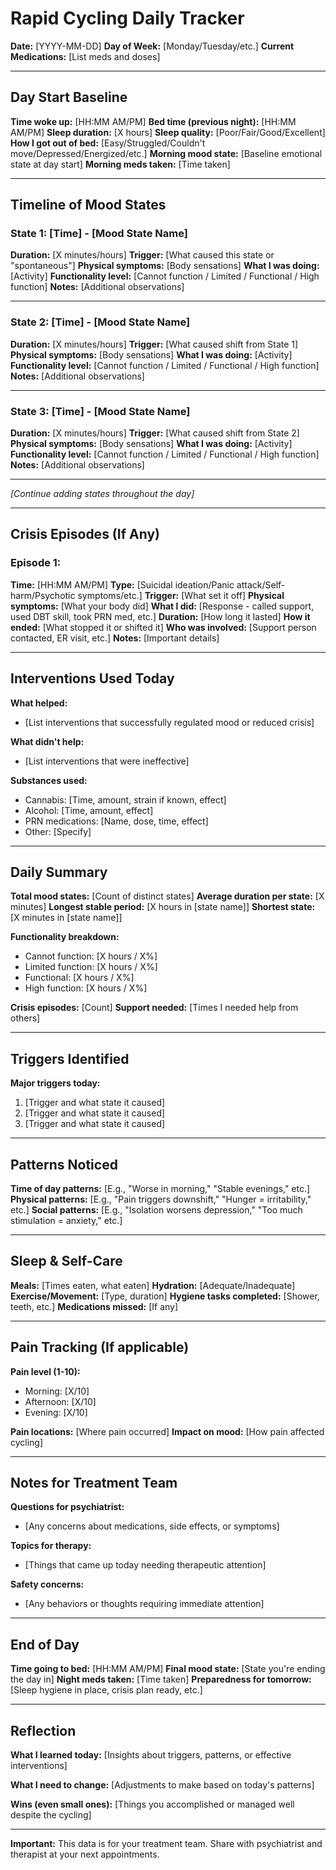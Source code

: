 # Rapid Cycling Daily Tracker

**Date:** [YYYY-MM-DD]
**Day of Week:** [Monday/Tuesday/etc.]
**Current Medications:** [List meds and doses]

---

## Day Start Baseline

**Time woke up:** [HH:MM AM/PM]
**Bed time (previous night):** [HH:MM AM/PM]
**Sleep duration:** [X hours]
**Sleep quality:** [Poor/Fair/Good/Excellent]
**How I got out of bed:** [Easy/Struggled/Couldn't move/Depressed/Energized/etc.]
**Morning mood state:** [Baseline emotional state at day start]
**Morning meds taken:** [Time taken]

---

## Timeline of Mood States

### State 1: [Time] - [Mood State Name]
**Duration:** [X minutes/hours]
**Trigger:** [What caused this state or "spontaneous"]
**Physical symptoms:** [Body sensations]
**What I was doing:** [Activity]
**Functionality level:** [Cannot function / Limited / Functional / High function]
**Notes:** [Additional observations]

---

### State 2: [Time] - [Mood State Name]
**Duration:** [X minutes/hours]
**Trigger:** [What caused shift from State 1]
**Physical symptoms:** [Body sensations]
**What I was doing:** [Activity]
**Functionality level:** [Cannot function / Limited / Functional / High function]
**Notes:** [Additional observations]

---

### State 3: [Time] - [Mood State Name]
**Duration:** [X minutes/hours]
**Trigger:** [What caused shift from State 2]
**Physical symptoms:** [Body sensations]
**What I was doing:** [Activity]
**Functionality level:** [Cannot function / Limited / Functional / High function]
**Notes:** [Additional observations]

---

*[Continue adding states throughout the day]*

---

## Crisis Episodes (If Any)

### Episode 1:
**Time:** [HH:MM AM/PM]
**Type:** [Suicidal ideation/Panic attack/Self-harm/Psychotic symptoms/etc.]
**Trigger:** [What set it off]
**Physical symptoms:** [What your body did]
**What I did:** [Response - called support, used DBT skill, took PRN med, etc.]
**Duration:** [How long it lasted]
**How it ended:** [What stopped it or shifted it]
**Who was involved:** [Support person contacted, ER visit, etc.]
**Notes:** [Important details]

---

## Interventions Used Today

**What helped:**
- [List interventions that successfully regulated mood or reduced crisis]

**What didn't help:**
- [List interventions that were ineffective]

**Substances used:**
- Cannabis: [Time, amount, strain if known, effect]
- Alcohol: [Time, amount, effect]
- PRN medications: [Name, dose, time, effect]
- Other: [Specify]

---

## Daily Summary

**Total mood states:** [Count of distinct states]
**Average duration per state:** [X minutes]
**Longest stable period:** [X hours in [state name]]
**Shortest state:** [X minutes in [state name]]

**Functionality breakdown:**
- Cannot function: [X hours / X%]
- Limited function: [X hours / X%]
- Functional: [X hours / X%]
- High function: [X hours / X%]

**Crisis episodes:** [Count]
**Support needed:** [Times I needed help from others]

---

## Triggers Identified

**Major triggers today:**
1. [Trigger and what state it caused]
2. [Trigger and what state it caused]
3. [Trigger and what state it caused]

---

## Patterns Noticed

**Time of day patterns:** [E.g., "Worse in morning," "Stable evenings," etc.]
**Physical patterns:** [E.g., "Pain triggers downshift," "Hunger = irritability," etc.]
**Social patterns:** [E.g., "Isolation worsens depression," "Too much stimulation = anxiety," etc.]

---

## Sleep & Self-Care

**Meals:** [Times eaten, what eaten]
**Hydration:** [Adequate/Inadequate]
**Exercise/Movement:** [Type, duration]
**Hygiene tasks completed:** [Shower, teeth, etc.]
**Medications missed:** [If any]

---

## Pain Tracking (If applicable)

**Pain level (1-10):**
- Morning: [X/10]
- Afternoon: [X/10]
- Evening: [X/10]

**Pain locations:** [Where pain occurred]
**Impact on mood:** [How pain affected cycling]

---

## Notes for Treatment Team

**Questions for psychiatrist:**
- [Any concerns about medications, side effects, or symptoms]

**Topics for therapy:**
- [Things that came up today needing therapeutic attention]

**Safety concerns:**
- [Any behaviors or thoughts requiring immediate attention]

---

## End of Day

**Time going to bed:** [HH:MM AM/PM]
**Final mood state:** [State you're ending the day in]
**Night meds taken:** [Time taken]
**Preparedness for tomorrow:** [Sleep hygiene in place, crisis plan ready, etc.]

---

## Reflection

**What I learned today:**
[Insights about triggers, patterns, or effective interventions]

**What I need to change:**
[Adjustments to make based on today's patterns]

**Wins (even small ones):**
[Things you accomplished or managed well despite the cycling]

---

**Important:** This data is for your treatment team. Share with psychiatrist and therapist at your next appointments.
